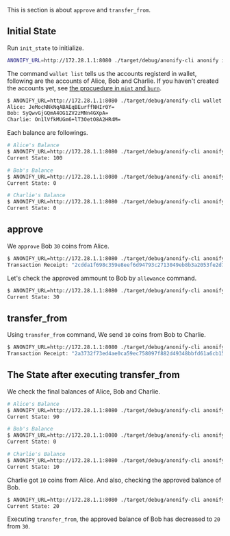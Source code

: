 
This is section is about `approve` and `transfer_from`.

## Initial State

Run `init_state` to initialize.

```sh
ANONIFY_URL=http://172.28.1.1:8080 ./target/debug/anonify-cli anonify init_state -t 100
```

The command `wallet list` tells us the accounts registerd in wallet, following are the accounts of Alice, Bob and Charlie. If you haven't created the accounts yet, see [the procuedure in `mint` and `burn`](https://layerxcom.github.io/anonify-book-en/Tutorials/ERC20/mint_burn/).

```sh
$ ANONIFY_URL=http://172.28.1.1:8080 ./target/debug/anonify-cli wallet list
Alice: JeMocNNkNqABAEqBEurffNHIr0Y=
Bob: SyQwvGjGQmA4OG1ZV2zMNn4GXpA=
Charlie: On1lVfkMUGm6+lT3OetO8A2HR4M=
```

Each balance are followings.

```sh
# Alice's Balance
$ ANONIFY_URL=http://172.28.1.1:8080 ./target/debug/anonify-cli anonify balance_of -i 0
Current State: 100

# Bob's Balance
$ ANONIFY_URL=http://172.28.1.1:8080 ./target/debug/anonify-cli anonify balance_of -i 1
Current State: 0

# Charlie's Balance
$ ANONIFY_URL=http://172.28.1.1:8080 ./target/debug/anonify-cli anonify balance_of -i 2
Current State: 0
```

## approve

We `approve` Bob `30` coins from Alice.

```sh
$ ANONIFY_URL=http://172.28.1.1:8080 ./target/debug/anonify-cli anonify approve -a 30 -t SyQwvGjGQmA4OG1ZV2zMNn4GXpA=
Transaction Receipt: "2cdda1f698c359e8eef6d94793c2713049eb8b3a2053fe2d744ad187253cf6ec"
```

Let's check the approved ammount to Bob by `allowance` command.

```sh
$ ANONIFY_URL=http://172.28.1.1:8080 ./target/debug/anonify-cli anonify allowance -i 0 -t SyQwvGjGQmA4OG1ZV2zMNn4GXpA=
Current State: 30
```

## transfer_from

Using `transfer_from` command, We send `10` coins from Bob to Charlie.

```sh
$ ANONIFY_URL=http://172.28.1.1:8080 ./target/debug/anonify-cli anonify transfer_from -a 10 -i 1 -f JeMocNNkNqABAEqBEurffNHIr0Y= -t On1lVfkMUGm6+lT3OetO8A2HR4M=
Transaction Receipt: "2a3732f73ed4ae0ca59ec758097f882d49348bbfd61a6cb156739a211fe807b0"
```

## The State after executing transfer_from

We check the final balances of Alice, Bob and Charlie.

```sh
# Alice's Balance
$ ANONIFY_URL=http://172.28.1.1:8080 ./target/debug/anonify-cli anonify balance_of -i 0
Current State: 90

# Bob's Balance
$ ANONIFY_URL=http://172.28.1.1:8080 ./target/debug/anonify-cli anonify balance_of -i 1
Current State: 0

# Charlie's Balance
$ ANONIFY_URL=http://172.28.1.1:8080 ./target/debug/anonify-cli anonify balance_of -i 2
Current State: 10
```

Charlie got `10` coins from Alice.
And also, checking the approved balance of Bob.

```sh
$ ANONIFY_URL=http://172.28.1.1:8080 ./target/debug/anonify-cli anonify allowance -i 0 -t SyQwvGjGQmA4OG1ZV2zMNn4GXpA=
Current State: 20
```

Executing `transfer_from`, the approved balance of Bob has decreased to `20` from `30`.